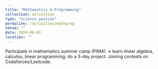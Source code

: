 ```yaml
---
title: "Mathematics & Programming"
collection: activities
type: "Science passion"
permalink: /activities/mathprog
venue: ""
date: 2024-06-02
location: ""
---
```


Participate in mathematics summer camp (PIMA) -> learn linear algebra, calculus, linear programming; do a 3-day project. Joining contests on Codeforces/Leetcode.